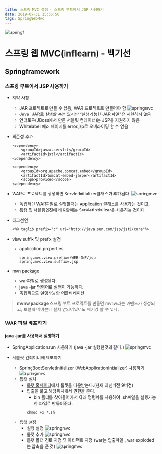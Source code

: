 ```yaml
---
title: 스프링 MVC 설정 - 스프링 부트에서 JSP 사용하기
date: 2019-05-31 15:36:50
tags: SpringWebMvc
---
```

![springf](/images/springframwork-logo.png)
# 스프링 웹 MVC(inflearn) - 백기선 
## Springframework

### 스프링 부트에서 JSP 사용하기
- 제약 사항
    - JAR 프로젝트로 만들 수 없음, WAR 프로젝트로 만들어야 함
        ![springmvc](/images/springwebmvc/springwebmvc05-1.png)
    - Java -JAR로 실행할 수는 있지만 “실행가능한 JAR 파일”은 지원하지 않음
    - 언더토우(JBoss에서 만든 서블릿 컨테이너)는 JSP를 지원하지 않음
    - Whitelabel 에러 페이지를 error.jsp로 오버라이딩 할 수 없음

- 의존성 추가
    ```
    <dependency>
        <groupId>javax.servlet</groupId>
        <artifactId>jstl</artifactId>
    </dependency>
    
    <dependency>
        <groupId>org.apache.tomcat.embed</groupId>
        <artifactId>tomcat-embed-jasper</artifactId>
        <scope>provided</scope>
    </dependency>
    ```
    
- WAR로 프로젝트를 생성하면 ServletInitializer클래스가 추가된다.
    ![springmvc](/images/springwebmvc/springwebmvc05-2.png)
    - 독립적인 WAR파일로 실행할때는 Application 클래스를 사용하는 것이고,
    - 톰캣 및 서블릿엔진에 배포할때는 ServletInitializer를 사용하는 것이다.
    
- 태그선언
    ```
    <%@ taglib prefix="c" uri="http://java.sun.com/jsp/jstl/core"%>
    ```
    
- view suffix 및 prefix 설정
    - application.properties
        ```
        spring.mvc.view.prefix=/WEB-INF/jsp
        spring.mvc.view.suffix=.jsp
        ```

- mvn package
    - war파일로 생성된다.
    - java -jar 명령어로 실행이 가능하다.
    - 독립적으로 실행가능한 어플리케이션

>**mvnw package**
스프링 부트 프로젝트를 만들면 mvnw라는 커맨드가 생성되고,
로컬에 메이븐이 설치 안되어있어도 패키징 할 수 있다. 

### WAR 파일 배포하기
#### java -jar를 사용해서 실행하기
- SpringApplication.run 사용하기 (java -jar 실행한것과 같다.)
    ![springmvc](/images/springwebmvc/springwebmvc05-3.png)
    
- 서블릿 컨테이너에 배포하기
    - SpringBootServletInitializer (WebApplicationInitializer) 사용하기
    ![springmvc](/images/springwebmvc/springwebmvc05-4.png)
    - 톰캣 설치
        - [톰캣 홈페이지](https://tomcat.apache.org/download-90.cgi)에서 톰캣을 다운받는다.(현재 최신버전 9버전)
        - 압출을 풀고 해당위치에서 권한을 준다.
            - bin 폴더를 찾아들어가서 아래 명령어를 사용하여 \.sh파일을 실행가능한 파일로 만들어준다.
            ```
            chmod +x *.sh
            ```
    - 톰캣 설정
        - 실행 설정
        ![springmvc](/images/springwebmvc/springwebmvc05-5.png)
        - 톰캣 추가
        ![springmvc](/images/springwebmvc/springwebmvc05-6.png)
        - 톰캣 폴더 경로 지정 및 아티팩트 지정 (war는 압출파일 , war exploded는 압축을 푼 것)
        ![springmvc](/images/springwebmvc/springwebmvc05-7.png)
